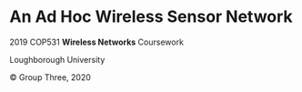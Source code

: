 # An Ad Hoc Wireless Sensor Network
2019 COP531 **Wireless Networks** Coursework



Loughborough University

© Group Three, 2020